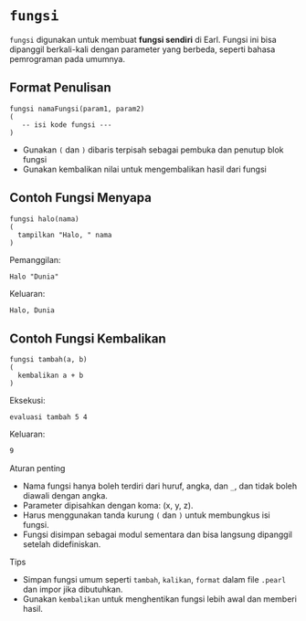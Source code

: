 # `fungsi`
`fungsi` digunakan untuk membuat **fungsi sendiri** di Earl. Fungsi ini bisa dipanggil berkali-kali dengan parameter yang berbeda, seperti bahasa pemrograman pada umumnya.

## Format Penulisan
```earl
fungsi namaFungsi(param1, param2)
(
   -- isi kode fungsi ---
)
```
- Gunakan `(` dan `)` dibaris terpisah sebagai pembuka dan penutup blok fungsi
- Gunakan kembalikan nilai untuk mengembalikan hasil dari fungsi

## Contoh Fungsi Menyapa
```earl
fungsi halo(nama)
(
  tampilkan "Halo, " nama
)
```
Pemanggilan:
```earl
Halo "Dunia"
```
Keluaran:
```bash
Halo, Dunia
```

## Contoh Fungsi Kembalikan
```earl
fungsi tambah(a, b)
(
  kembalikan a + b
)
```
Eksekusi:
```earl
evaluasi tambah 5 4
```
Keluaran:
```bash
9
```

Aturan penting
- Nama fungsi hanya boleh terdiri dari huruf, angka, dan `_`, dan tidak boleh diawali dengan angka.
- Parameter dipisahkan dengan koma: (x, y, z).
- Harus menggunakan tanda kurung `(` dan `)` untuk membungkus isi fungsi.
- Fungsi disimpan sebagai modul sementara dan bisa langsung dipanggil setelah didefiniskan.

Tips
- Simpan fungsi umum seperti `tambah`, `kalikan`, `format` dalam file `.pearl` dan impor jika dibutuhkan.
- Gunakan `kembalikan` untuk menghentikan fungsi lebih awal dan memberi hasil.

